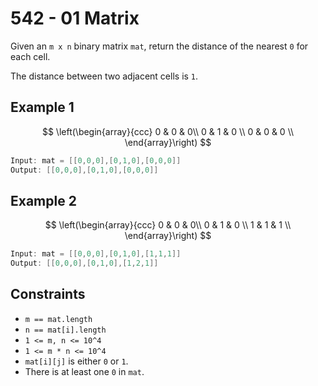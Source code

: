 # 542 - 01 Matrix

Given an ```m x n``` binary matrix ```mat```, return the distance of the nearest ```0``` for each cell.

The distance between two adjacent cells is ```1```.

## Example 1

$$
\left(\begin{array}{ccc}
0 & 0 & 0\\
0 & 1 & 0 \\
0 & 0 & 0 \\
\end{array}\right)
$$

```c
Input: mat = [[0,0,0],[0,1,0],[0,0,0]]
Output: [[0,0,0],[0,1,0],[0,0,0]]
```

## Example 2

$$
\left(\begin{array}{ccc}
0 & 0 & 0\\
0 & 1 & 0 \\
1 & 1 & 1 \\
\end{array}\right)
$$

```c
Input: mat = [[0,0,0],[0,1,0],[1,1,1]]
Output: [[0,0,0],[0,1,0],[1,2,1]]
```

## Constraints

- ```m == mat.length```
- ```n == mat[i].length```
- ```1 <= m, n <= 10^4```
- ```1 <= m * n <= 10^4```
- ```mat[i][j]``` is either ```0``` or ```1```.
- There is at least one ```0``` in ```mat```.